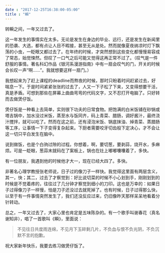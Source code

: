 ```yaml
---
date : "2017-12-25T16:38:00-05:00"
title : "瞬"
---
```

转瞬之间，一年又过去了。

这一年发生的事情实在太多。无论是发生在身边的毕业、远行，还是发生在新闻里的恐袭、大选，都有点让人目不暇接，甚至无从是处。然而就像夏夜纳凉时灯下飘荡的小虫，一眨眼又都过去了。在年终的时候，才突然想到这些变化都慢慢易容成了常态，始觉悚然。但叹了一口气之后可能又觉得这再正常不过了。（叹气是一件舒服的事情。著名科幻作品《银河系漫游指南》中有一扇会叹气的门，开关的时候会长叹一声“啊……”。我就想要这样一扇门。）

我想起来为了赶上课程的deadline而熬夜的时候，那时只盼着时间赶紧过去，好喘息一下。于是时间紧紧张张的过去了，人又一下子松了下来，又变得想要干活，真是矛盾。可想到那些在屏幕上曲曲弯弯的代码文字，又不忍打开电脑了。只好转而去做煲仔饭。

煲仔饭是一种看上去简单，实则很下功夫的日常食物。把饱满的白米饭铺在砂锅或塔吉锅中，加水没过米饭，蒸至水与饭同齐，码上青菜、腊肠，调好酱汁，最终浇汁搅拌，就可以吃了。然而在这之前，还有浸泡米饭、锅底抹油、焯青菜、蒸腊肠等工序，让事情一下子变得复杂起来。下厨者需要咬牙切齿般下定决心，才不会让这一切只平白发生在脑中。

说到做饭，也是个白驹过隙的过程。你想着，啊，要切葱，要剥蒜，烧开水，多麻烦。可是一眨眼，葱蒜末就码在了案板上，锅也在灶上嘟嘟囔囔着了，多快。

有一位朋友，我遇到他的时候他才大一，现在已经大四了。多快。

非著名心理学教授张老师说，日子过的像刀子一样快。我觉得这里面有两层含义，其一，快；其二，过去了才察觉到：好比说切菜的时候不小心划到手，刚刚划到的时候是不觉着疼的，往往过了几分钟才察觉到细小的刀印。这也是万幸的：如果日子过得像刀子一样慢，怕是刀子还没过去就死掉了。也有时候，日子过得那么快，以至于有一件事情突然发生了，我们还没反应过来，仍旧像昨天那样呆呆地看着分针转动。

总之，一年又过去了，大家心里也肯定是五味陈杂的。有一个歌手叫谢春花（真名谢知非），唱了一首歌叫《瞬》，里面说：

> 不见往日共度雨连绵，不见月下玉碎剩几片，不负血与恨不负光阴，不负沉默不言的抱歉。

祝大家新年快乐，我要去练习做煲仔饭了。